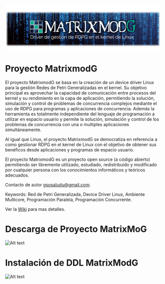 ![Alt text](img/matrixmodG_intro5.png "Header MatrixMoG Project")

# Proyecto MatrixmodG
El proyecto MatrixmodG se basa en la creación de un device driver Linux para la gestión Redes de Petri Generalizadas en el kernel.
Su objetivo principal es aprovechar la capacidad de comunicación entre procesos del kernel y su rendimiento en la capa de aplicación, permitiendo la solución, simulación y control de problemas de concurrencia complejos mediante el uso de RDPG para programas y aplicaciones de concurrencia. Además la herramienta es totalmente independiente del lenguaje de programación a utilizar en espacio usuario y permite la solución, simulación y control de los problemas de concurrencia con una o multiples aplicaciones simultáneamente.

Al igual que Linux, el proyecto MatrixmodG se democratiza en referencia a como gestionar RDPG en el kernel de Linux con el objetivo de obtener sus benéficos desde aplicaciones y programas de espacio usuario.

El proyecto MatrixmodG es un proyecto open source (a código abierto) permitiendo ser libremente utilizado, estudiado, redistribuido y modificado por cualquier persona con los conocimientos informáticos y teóricos adecuados.

Contacto de autor gsosaludu@gmail.com.

Keywords: Red de Petri Generalizada, Device Driver Linux, Ambiente Multicore, Programación Paralela, Programación Concurrente.


Ver la [Wiki](https://github.com/gslAgile/Proyecto-MatrixmodG/wiki) para mas detalles.
<br>

# Descarga de Proyecto MatrixMoG
![Alt text](img/descarga.gif "Descarga de Proyecto MatrixmodG") <br>


# Instalación de DDL MatrixModG
![Alt text](img/instalacion.gif "Instalación de DDL MatrixmodG")<br>

<!-- Comentarios

# Uso de librería libMatrixmodG

-->
